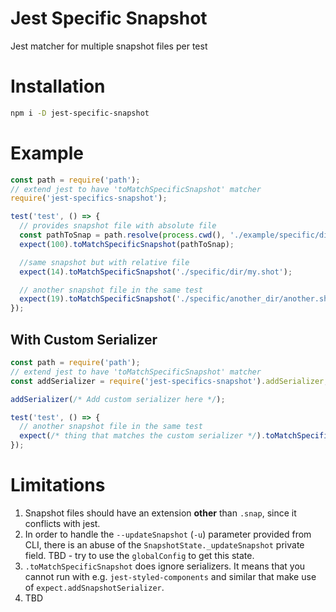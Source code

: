 # Jest Specific Snapshot #

Jest matcher for multiple snapshot files per test

# Installation #

```sh
npm i -D jest-specific-snapshot 
```

# Example #

```js
const path = require('path');
// extend jest to have 'toMatchSpecificSnapshot' matcher
require('jest-specifics-snapshot');

test('test', () => {
  // provides snapshot file with absolute file
  const pathToSnap = path.resolve(process.cwd(), './example/specific/dir/my.shot');
  expect(100).toMatchSpecificSnapshot(pathToSnap);

  //same snapshot but with relative file
  expect(14).toMatchSpecificSnapshot('./specific/dir/my.shot');

  // another snapshot file in the same test
  expect(19).toMatchSpecificSnapshot('./specific/another_dir/another.shot');
});
```

## With Custom Serializer ##

```js
const path = require('path');
// extend jest to have 'toMatchSpecificSnapshot' matcher
const addSerializer = require('jest-specifics-snapshot').addSerializer;

addSerializer(/* Add custom serializer here */);

test('test', () => {
  // another snapshot file in the same test
  expect(/* thing that matches the custom serializer */).toMatchSpecificSnapshot('./specific/custom_serializer/test.shot');
});
``` 

# Limitations # 

1. Snapshot files should have an extension **other** than `.snap`, since it conflicts with jest.
2. In order to handle the `--updateSnapshot` (`-u`) parameter provided from CLI, there is an abuse of the `SnapshotState._updateSnapshot` private field. TBD - try to use the `globalConfig` to get this state. 
3. `.toMatchSpecificSnapshot` does ignore serializers. It means that you cannot run with e.g. `jest-styled-components` and similar that make use of `expect.addSnapshotSerializer`.
4. TBD
